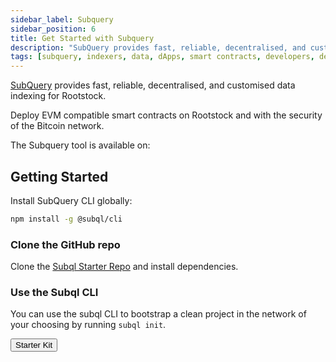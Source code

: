 ```yaml
---
sidebar_label: Subquery
sidebar_position: 6
title: Get Started with Subquery
description: "SubQuery provides fast, reliable, decentralised, and customised data indexing for your next Rootstock project."
tags: [subquery, indexers, data, dApps, smart contracts, developers, developer tools, get-started]
---
```


[SubQuery](https://subquery.network/indexer/30) provides fast, reliable, decentralised, and customised data indexing for Rootstock.

Deploy EVM compatible smart contracts on Rootstock and with the security of the Bitcoin network.

The Subquery tool is available on: <Shield title="mainnet" tooltip="Supported on Mainnet" color="orange" />

## Getting Started

Install SubQuery CLI globally:

```bash
npm install -g @subql/cli
```

### Clone the GitHub repo

Clone the [Subql Starter Repo](https://github.com/subquery/ethereum-subql-starter) and install dependencies.

### Use the Subql CLI

You can use the subql CLI to bootstrap a clean project in the network of your choosing by running `subql init`.

<Button href="https://github.com/subquery/ethereum-subql-starter/tree/main/Rootstock/rootstock-starter">Starter Kit</Button>


